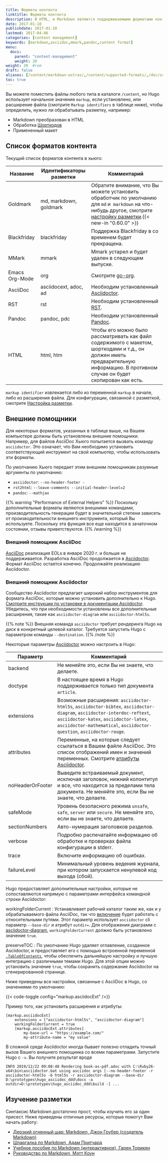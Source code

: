 ```yaml
---
title: Форматы контента
linktitle: Форматы контента
description: И HTML, и Markdown являются поддерживаемыми форматами контента.
date: 2017-01-10
publishdate: 2017-01-10
lastmod: 2017-04-06
categories: [content management]
keywords: [markdown,asciidoc,mmark,pandoc,content format]
menu:
  docs:
    parent: "content-management"
    weight: 20
weight: 20	#rem
draft: false
aliases: [/content/markdown-extras/,/content/supported-formats/,/doc/supported-formats/]
toc: true
---
```


Вы можете поместить файлы любого типа в каталоги `/content`, но Hugo использует начальное значение `markup`, если установлено, или расширение файла (смотрите `Markup identifiers` в таблице ниже), чтобы определить, нужно ли обрабатывать разметку, например:

* Markdown преобразован в HTML
* Обработка [Шорткодов](/content-management/shortcodes/)
* Примененный макет

## Список форматов контента

Текущий список форматов контента в хьюго:

| Название | Идентификаторы разметки | Комментарий |
| ------------- | ------------- |-------------|
| Goldmark | md, markdown, goldmark | Обратите внимание, что Вы можете установить обработчик по умолчанию для `md` и` markdown` на что-нибудь другое, смотрите [настройку разметки](/getting-started/configuration-markup/).{{< new-in "0.60.0" >}} |
| Blackfriday | blackfriday | Поддержка Blackfriday в со временем будет прекращена. |
| MMark | mmark | Mmark устарел и будет удален в следующем выпуске. |
| Emacs Org-Mode | org | Смотрите [go-org](https://github.com/niklasfasching/go-org). |
| AsciiDoc | asciidocext, adoc, ad | Необходим установленный [Asciidoctor][ascii]. |
| RST | rst | Необходим установленный [RST](http://docutils.sourceforge.net/rst.html). |
| Pandoc | pandoc, pdc | Необходим установленный [Pandoc](https://www.pandoc.org/). |
| HTML | html, htm | Чтобы его можно было рассматривать как файл содержимого с макетом, шорткодами и т.д., он должен иметь предварительную информацию. В противном случае он будет скопирован как есть. |

`markup identifier` извлекается либо из переменной `markup` в начале, либо из расширения файла. Для конфигурации, связанной с разметкой, смотрите [Настройка разметки](/getting-started/configuration-markup/).

## Внешние помощники

Для некоторых форматов, указанных в таблице выше, на Вашем компьютере должны быть установлены внешние помощники. Например, для файлов AsciiDoc Хьюго попытается вызвать команду `asciidoctor`. Это означает, что Вам необходимо установить соответствующий инструмент на свой компьютер, чтобы использовать эти форматы.

По умолчанию Хьюго передает этим внешним помощникам разумные аргументы по умолчанию:

- `asciidoctor`: `--no-header-footer -`
- `rst2html`: `--leave-comments --initial-header-level=2`
- `pandoc`: `--mathjax`

{{% warning "Performance of External Helpers" %}}
Поскольку дополнительные форматы являются внешними командами, производительность генерации будет в значительной степени зависеть от производительности внешнего инструмента, который Вы используете. Поскольку эта функция все еще находится в зачаточном состоянии, отзывы приветствуются.
{{% /warning %}}

### Внешний помощник AsciiDoc

[AsciiDoc](https://github.com/asciidoc/asciidoc) реализация EOLs в январе 2020 г. и больше не поддерживается.
Разработка AsciiDoc продолжается в [Asciidoctor](https://github.com/asciidoctor). Формат AsciiDoc
остается конечно. Продолжайте реализацию Asciidoctor.

### Внешний помощник Asciidoctor

Сообщество Asciidoctor предлагает широкий набор инструментов для формата AsciiDoc, которые можно установить дополнительно к Hugo.
[Смотрите инструкции по установке в документации Asciidoctor](https://asciidoctor.org/docs/install-toolchain/). Убедитесь, что при необходимости установлены все дополнительные расширения, такие как `asciidoctor-diagram` или `asciidoctor-html5s`.

{{% note %}}
Внешняя команда `asciidoctor` требует рендеринга Hugo на _диск_ в конкретный целевой каталог. Требуется запустить Hugo с параметром команды `--destination`.
{{% /note %}}

Некоторые параметры [Asciidoctor](https://asciidoctor.org/man/asciidoctor/) можно настроить в Hugo:

Параметр | Комментарий
--- | ---
backend | Не меняйте это, если Вы не знаете, что делаете.
doctype | В настоящее время в Hugo поддерживается только тип документа `article`.
extensions | Возможные расширения: `asciidoctor-html5s`, `asciidoctor-bibtex`, `asciidoctor-diagram`, `asciidoctor-interdoc-reftext`, `asciidoctor-katex`, `asciidoctor-latex`, `asciidoctor-mathematical`, `asciidoctor-question`, `asciidoctor-rouge`.
attributes | Переменные, на которые следует ссылаться в Вашем файле AsciiDoc. Это список отображений имен и значений переменных. Смотрите [атрибуты Asciidoctor](https://asciidoctor.org/docs/asciidoc-syntax-quick-reference/#attributes-and-substitutions).
noHeaderOrFooter | Выведите встраиваемый документ, исключая заголовок, нижний колонтитул и все, что находится за пределами тела документа. Не меняйте это, если Вы не знаете, что делаете.
safeMode | Уровень безопасного режима `unsafe`, `safe`, `server` или `secure`. Не меняйте это, если вы не знаете, что делаете.
sectionNumbers | Авто-нумерация заголовков разделов.
verbose | Подробно распечатайте информацию об обработке и проверках файла конфигурации в stderr.
trace | Включите информацию об ошибках.
failureLevel | Минимальный уровень ведения журнала, при котором запускается ненулевой код выхода (сбой).

Hugo предоставляет дополнительные настройки, которые не сопоставляются напрямую с параметрами интерфейса командной строки Asciidoctor:

workingFolderCurrent
: Устанавливает рабочий каталог таким же, как и у обрабатываемого файла AsciiDoc, так что [включение](https://asciidoctor.org/docs/asciidoc-syntax-quick-reference/#include-files) будет работать с относительными путями. Этот параметр использует `asciidoctor` cli параметр `--base-dir` и атрибут `outdir=`. Для отображения диаграмм с [asciidoctor-diagram](https://asciidoctor.org/docs/asciidoctor-diagram/), `workingFolderCurrent` должно быть установлено значение `true`.

preserveTOC
: По умолчанию Hugo удаляет оглавление, созданное Asciidoctor, и предоставляет его с помощью встроенной переменной [`.TableOfContents`](/content-management/toc/), чтобы обеспечить дальнейшую настройку и лучшую интеграцию с различными темами Hugo. Для этой опции можно установить значение `true`, чтобы сохранить содержание Asciidoctor на сгенерированной странице.

Ниже приведены все настройки, связанные с AsciiDoc в Hugo, со значениями по умолчанию:

{{< code-toggle config="markup.asciidocExt" />}}

Пример того, как установить расширения и атрибуты:

```
[markup.asciidocExt]
    extensions = ["asciidoctor-html5s", "asciidoctor-diagram"]
    workingFolderCurrent = true
    [markup.asciidocExt.attributes]
        my-base-url = "https://example.com/"
        my-attribute-name = "my value"
```

В сложной среде Asciidoctor иногда бывает полезно отладить точный вызов Вашего внешнего помощника со всеми параметрами. Запустите Hugo с `-v`. Вы получите результат вроде

```
INFO 2019/12/22 09:08:48 Rendering book-as-pdf.adoc with C:\Ruby26-x64\bin\asciidoctor.bat using asciidoc args [--no-header-footer -r asciidoctor-html5s -b html5s -r asciidoctor-diagram --base-dir D:\prototypes\hugo_asciidoc_ddd\docs -a outdir=D:\prototypes\hugo_asciidoc_ddd\build -] ...
```

## Изучение разметки

Синтаксис Markdown достаточно прост, чтобы изучить его за один присест. Ниже приведены отличные ресурсы, которые помогут Вам начать работу:

* [Дерзкий огненный шар: Markdown, Джон Грубер (создатель Markdown)][fireball]
* [Шпаргалка по Markdown, Адам Притчард][mdcheatsheet]
* [Учебное пособие по Markdown (интерактивное), Гарен Торикян][mdtutorial]
* [Руководство по Markdown, Мэтт Коун][mdguide]

[`emojify` function]: /functions/emojify/
[ascii]: https://asciidoctor.org/
[bfconfig]: /getting-started/configuration/#configuring-blackfriday-rendering
[blackfriday]: https://github.com/russross/blackfriday
[mmark]: https://github.com/miekg/mmark
[config]: /getting-started/configuration/
[developer tools]: /tools/
[emojis]: https://www.webpagefx.com/tools/emoji-cheat-sheet/
[fireball]: https://daringfireball.net/projects/markdown/
[gfmtasks]: https://guides.github.com/features/mastering-markdown/#syntax
[helperssource]: https://github.com/gohugoio/hugo/blob/77c60a3440806067109347d04eb5368b65ea0fe8/helpers/general.go#L65
[hl]: /content-management/syntax-highlighting/
[hlsc]: /content-management/shortcodes/#highlight
[hugocss]: /css/style.css
[ietf]: https://tools.ietf.org/html/
[mathjaxdocs]: https://docs.mathjax.org/en/latest/
[mdcheatsheet]: https://github.com/adam-p/markdown-here/wiki/Markdown-Cheatsheet
[mdguide]: https://www.markdownguide.org/
[mdtutorial]: https://www.markdowntutorial.com/
[Miek Gieben's website]: https://miek.nl/2016/march/05/mmark-syntax-document/
[mmark]: https://github.com/mmarkdown/mmark
[org]: https://orgmode.org/
[pandoc]: https://www.pandoc.org/
[Pygments]: https://pygments.org/
[rest]: https://docutils.sourceforge.io/rst.html
[sc]: /content-management/shortcodes/
[sct]: /templates/shortcode-templates/
